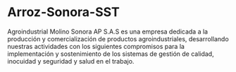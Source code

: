 # Arroz-Sonora-SST
Agroindustrial Molino Sonora AP S.A.S es una empresa dedicada a la producción y comercialización de productos agroindustriales, desarrollando nuestras actividades con los siguientes compromisos para la implementación y sostenimiento de los sistemas de gestión de calidad, inocuidad y seguridad y salud en el trabajo.
